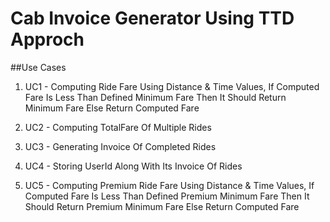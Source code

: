 # Cab Invoice Generator Using TTD Approch

##Use Cases
1) UC1  - Computing Ride Fare Using Distance & Time Values, If Computed Fare Is Less Than Defined Minimum Fare Then It Should Return Minimum Fare Else Return Computed Fare

2) UC2  - Computing TotalFare Of Multiple Rides   

3) UC3  - Generating Invoice Of Completed Rides

4) UC4  - Storing UserId Along With Its Invoice Of Rides

5) UC5  -  Computing Premium Ride Fare Using Distance & Time Values, If Computed Fare Is Less Than Defined Premium Minimum Fare Then It Should Return Premium Minimum Fare Else Return Computed Fare     
